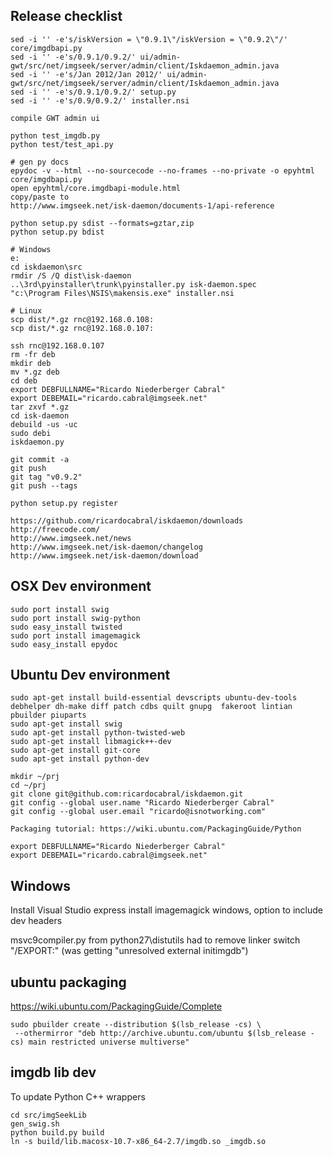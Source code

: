 Release checklist
-----------------

    sed -i '' -e's/iskVersion = \"0.9.1\"/iskVersion = \"0.9.2\"/' core/imgdbapi.py 
    sed -i '' -e's/0.9.1/0.9.2/' ui/admin-gwt/src/net/imgseek/server/admin/client/Iskdaemon_admin.java
    sed -i '' -e's/Jan 2012/Jan 2012/' ui/admin-gwt/src/net/imgseek/server/admin/client/Iskdaemon_admin.java
    sed -i '' -e's/0.9.1/0.9.2/' setup.py 
    sed -i '' -e's/0.9/0.9.2/' installer.nsi 

    compile GWT admin ui

    python test_imgdb.py
    python test/test_api.py
 
    # gen py docs
    epydoc -v --html --no-sourcecode --no-frames --no-private -o epyhtml core/imgdbapi.py
    open epyhtml/core.imgdbapi-module.html
    copy/paste to   
    http://www.imgseek.net/isk-daemon/documents-1/api-reference

    python setup.py sdist --formats=gztar,zip
    python setup.py bdist

    # Windows
    e:
    cd iskdaemon\src
    rmdir /S /Q dist\isk-daemon
    ..\3rd\pyinstaller\trunk\pyinstaller.py isk-daemon.spec 
    "c:\Program Files\NSIS\makensis.exe" installer.nsi

    # Linux
    scp dist/*.gz rnc@192.168.0.108:
    scp dist/*.gz rnc@192.168.0.107:

    ssh rnc@192.168.0.107
    rm -fr deb
    mkdir deb
    mv *.gz deb
    cd deb
    export DEBFULLNAME="Ricardo Niederberger Cabral"
    export DEBEMAIL="ricardo.cabral@imgseek.net"
    tar zxvf *.gz
    cd isk-daemon
    debuild -us -uc 
    sudo debi
    iskdaemon.py

    git commit -a
    git push
    git tag "v0.9.2"
    git push --tags        

    python setup.py register

    https://github.com/ricardocabral/iskdaemon/downloads
    http://freecode.com/
    http://www.imgseek.net/news
    http://www.imgseek.net/isk-daemon/changelog
    http://www.imgseek.net/isk-daemon/download

OSX Dev environment
-------------------

    sudo port install swig
    sudo port install swig-python
    sudo easy_install twisted
    sudo port install imagemagick
    sudo easy_install epydoc

Ubuntu Dev environment
----------------------

    sudo apt-get install build-essential devscripts ubuntu-dev-tools debhelper dh-make diff patch cdbs quilt gnupg  fakeroot lintian  pbuilder piuparts
    sudo apt-get install swig
    sudo apt-get install python-twisted-web
    sudo apt-get install libmagick++-dev
    sudo apt-get install git-core
    sudo apt-get install python-dev 

    mkdir ~/prj
    cd ~/prj
    git clone git@github.com:ricardocabral/iskdaemon.git
    git config --global user.name "Ricardo Niederberger Cabral"
    git config --global user.email "ricardo@isnotworking.com"

    Packaging tutorial: https://wiki.ubuntu.com/PackagingGuide/Python

    export DEBFULLNAME="Ricardo Niederberger Cabral"
    export DEBEMAIL="ricardo.cabral@imgseek.net"


Windows
-------

Install Visual Studio express
install imagemagick windows, option to include dev headers

msvc9compiler.py from python27\distutils had to remove linker switch "/EXPORT:" (was getting "unresolved external initimgdb")

ubuntu packaging
----------------

https://wiki.ubuntu.com/PackagingGuide/Complete

    sudo pbuilder create --distribution $(lsb_release -cs) \
     --othermirror "deb http://archive.ubuntu.com/ubuntu $(lsb_release -cs) main restricted universe multiverse"


imgdb lib dev
--------------

To update Python C++ wrappers

    cd src/imgSeekLib
    gen_swig.sh 
    python build.py build
    ln -s build/lib.macosx-10.7-x86_64-2.7/imgdb.so _imgdb.so

